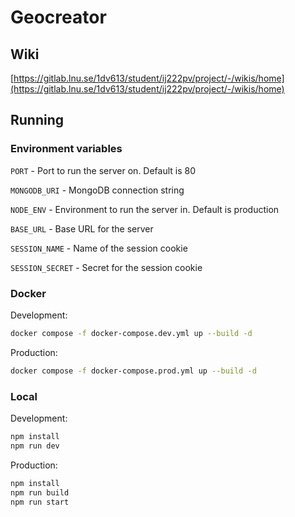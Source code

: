 # Geocreator

## Wiki
[https://gitlab.lnu.se/1dv613/student/ij222pv/project/-/wikis/home](https://gitlab.lnu.se/1dv613/student/ij222pv/project/-/wikis/home)

## Running
### Environment variables
`PORT` - Port to run the server on. Default is 80

`MONGODB_URI` - MongoDB connection string

`NODE_ENV` - Environment to run the server in. Default is production

`BASE_URL` - Base URL for the server

`SESSION_NAME` - Name of the session cookie

`SESSION_SECRET` - Secret for the session cookie

### Docker
Development:
```bash
docker compose -f docker-compose.dev.yml up --build -d
```
Production:
```bash
docker compose -f docker-compose.prod.yml up --build -d
```

### Local
Development:
```bash
npm install
npm run dev
```

Production:
```bash
npm install
npm run build
npm run start
```